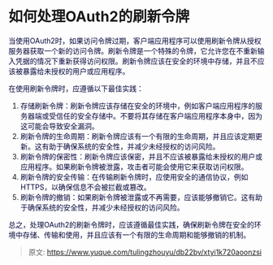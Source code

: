 # 如何处理OAuth2的刷新令牌

<font style="color:rgb(5, 7, 59);background-color:rgb(253, 253, 254);">当使用OAuth2时，如果访问令牌过期，客户端应用程序可以使用刷新令牌从授权服务器获取一个新的访问令牌。刷新令牌是一个特殊的令牌，它允许您在不重新输入凭据的情况下重新获得访问权限。刷新令牌应该在安全的环境中存储，并且不应该被暴露给未授权的用户或应用程序。</font>

<font style="color:rgb(5, 7, 59);background-color:rgb(253, 253, 254);">在使用刷新令牌时，应遵循以下最佳实践：</font>

1. <font style="color:rgb(5, 7, 59);background-color:rgb(253, 253, 254);">存储刷新令牌：刷新令牌应该存储在安全的环境中，例如客户端应用程序的服务器端或受信任的安全存储中。不要将其存储在客户端应用程序本身中，因为这可能会导致安全漏洞。</font>
2. <font style="color:rgb(5, 7, 59);background-color:rgb(253, 253, 254);">刷新令牌的生命周期：刷新令牌应该有一个有限的生命周期，并且应该定期更新。这有助于确保系统的安全性，并减少未经授权的访问风险。</font>
3. <font style="color:rgb(5, 7, 59);background-color:rgb(253, 253, 254);">刷新令牌的保密性：刷新令牌应该保密，并且不应该被暴露给未授权的用户或应用程序。如果刷新令牌被泄露，攻击者可能会使用它来获取访问权限。</font>
4. <font style="color:rgb(5, 7, 59);background-color:rgb(253, 253, 254);">刷新令牌的安全传输：在传输刷新令牌时，应使用安全的通信协议，例如HTTPS，以确保信息不会被拦截或篡改。</font>
5. <font style="color:rgb(5, 7, 59);background-color:rgb(253, 253, 254);">刷新令牌的撤销：如果刷新令牌被泄露或不再需要，应该能够撤销它。这有助于确保系统的安全性，并减少未经授权的访问风险。</font>

<font style="color:rgb(5, 7, 59);background-color:rgb(253, 253, 254);">总之，处理OAuth2的刷新令牌时，应该遵循最佳实践，确保刷新令牌在安全的环境中存储、传输和使用，并且应该有一个有限的生命周期和能够撤销的机制。</font>



> 原文: <https://www.yuque.com/tulingzhouyu/db22bv/xtyi1k720aoonzsi>
